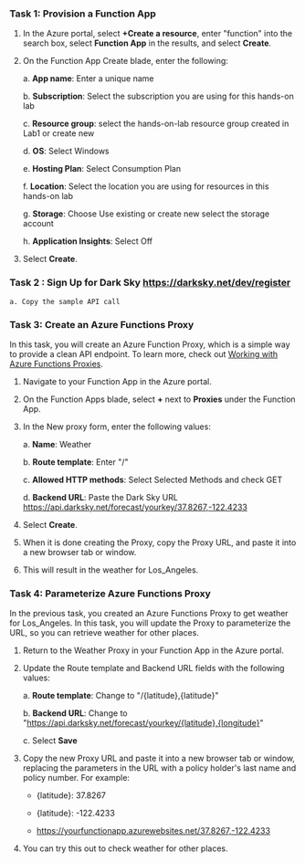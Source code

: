 ### Task 1: Provision a Function App

1.  In the Azure portal, select **+Create a resource**, enter "function" into the search box, select **Function App** in the results, and select **Create**. 

2.  On the Function App Create blade, enter the following:

    a.  **App name**: Enter a unique name

    b.  **Subscription**: Select the subscription you are using for this hands-on lab

    c.  **Resource group**: select the hands-on-lab resource group created in Lab1 or create new

    d.  **OS**: Select Windows

    e.  **Hosting Plan**: Select Consumption Plan

    f.  **Location**: Select the location you are using for resources in this hands-on lab

    g.  **Storage**: Choose Use existing or create new select the storage account

    h.  **Application Insights**: Select Off
   
3.  Select **Create**.

### Task 2 : Sign Up for Dark Sky https://darksky.net/dev/register
    a. Copy the sample API call 
### Task 3: Create an Azure Functions Proxy

In this task, you will create an Azure Function Proxy, which is a simple way to provide a clean API endpoint. To learn more, check out [Working with Azure Functions Proxies](https://docs.microsoft.com/en-us/azure/azure-functions/functions-proxies).

1.  Navigate to your Function App in the Azure portal.

2.  On the Function Apps blade, select **+** next to **Proxies** under the Function App.

3.  In the New proxy form, enter the following values:

    a.  **Name**: Weather

    b.  **Route template**: Enter "/"

    c.  **Allowed HTTP methods**: Select Selected Methods and check GET

    d.  **Backend URL**: Paste the Dark Sky  URL https://api.darksky.net/forecast/yourkey/37.8267,-122.4233
    

4.  Select **Create**.

5.  When it is done creating the Proxy, copy the Proxy URL, and paste it into a new browser tab or window.

6.  This will result in the weather for Los_Angeles.

### Task 4: Parameterize Azure Functions Proxy

In the previous task, you created an Azure Functions Proxy to get weather for Los_Angeles. In this task, you will update the Proxy to parameterize the URL, so you can retrieve weather for other places.

1.  Return to the Weather Proxy in your Function App in the Azure portal.

2.  Update the Route template and Backend URL fields with the following values:

    a.  **Route template**: Change to "/{latitude},{latitude}"

    b.  **Backend URL**: Change to "https://api.darksky.net/forecast/yourkey/{latitude},{longitude}"

    c.  Select **Save**
    
    
3.  Copy the new Proxy URL and paste it into a new browser tab or window, replacing the parameters in the URL with a policy holder's last name and policy number. For example:

    -  {latitude}: 37.8267

    -  {latitude}: -122.4233

    - <https://yourfunctionapp.azurewebsites.net/37.8267,-122.4233>

4.  You can try this out to check weather for other places.

